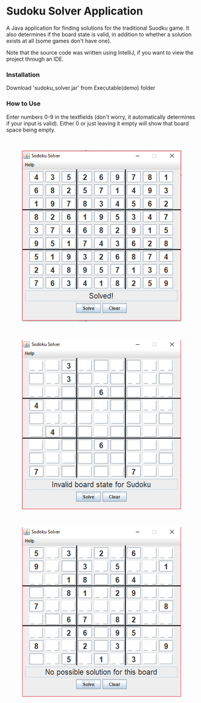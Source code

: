 # Sudoku Solver Application
A Java application for finding solutions for the traditional Suodku game. It also determines if the board state is valid, in addition to whether a solution exists at all (some games don't have one).

Note that the source code was written using IntelliJ, if you want to view the project through an IDE.

### Installation
Download 'sudoku_solver.jar' from Executable(demo) folder

### How to Use
Enter numbers 0-9 in the textfields (don't worry, it automatically determines if your input is valid). Either 0 or just leaving it empty will show that board space being empty.

&nbsp;
<p align = "center">
            <img src="https://github.com/tn16jv/Sudoku-Solver/blob/master/images/solved.PNG" alt="Sudoku solved">
</p>

&nbsp;
<p align = "center">
            <img src="https://github.com/tn16jv/Sudoku-Solver/blob/master/images/invalid.PNG" alt="Sudoku invalid">
</p>

&nbsp;
<p align = "center">
            <img src="https://github.com/tn16jv/Sudoku-Solver/blob/master/images/no_solution.PNG" alt="Sudoku no solution">
</p>
